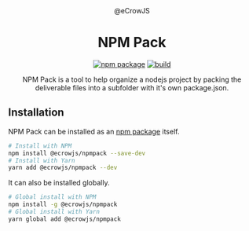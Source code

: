 <div align="center">@eCrowJS</div>
<h1 align="center">NPM Pack</h1>

<div align="center">

[![npm package](https://img.shields.io/npm/v/@ecrowjs/npmpack/latest.svg)](https://www.npmjs.com/package/@ecrowjs/npmpack)
[![build](https://img.shields.io/travis/ecrowjs/npmpack/master)](https://travis-ci.org/github/ecrowjs/npmpack)

NPM Pack is a tool to help organize a nodejs project by packing the deliverable files into a subfolder with it's own package.json.

</div>

## Installation

NPM Pack can be installed as an [npm package](https://www.npmjs.com/package/@ecrowjs/npmpack) itself.

```sh
# Install with NPM
npm install @ecrowjs/npmpack --save-dev
# Install with Yarn
yarn add @ecrowjs/npmpack --dev
```

It can also be installed globally.

```sh
# Global install with NPM
npm install -g @ecrowjs/npmpack
# Global install with Yarn
yarn global add @ecrowjs/npmpack
```
